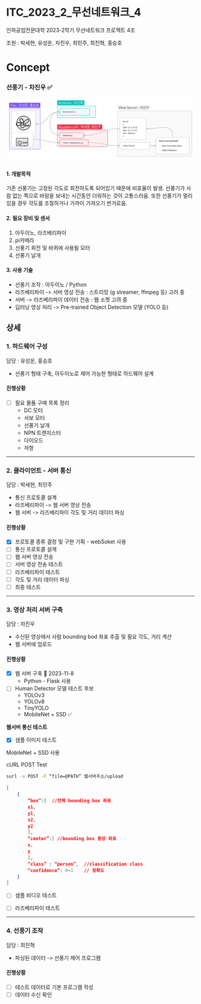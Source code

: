 # ITC_2023_2_무선네트워크_4


인하공업전문대학 2023-2학기 무선네트워크 프로젝트 4조

조원 : 박세현, 유성운, 차진우, 최민주, 최진혁, 홍승호


# Concept

### 선풍기 - 차진우 ✅

![](etc/FlowChart.png)
#### 1. 개발목적

기존 선풍기는 고정된 각도로 회전하도록 되어있기 때문에 비효율이 발생. 선풍기가 사람 없는 쪽으로 바람을 보내는 시간동안 더워하는 것이 고통스러움. 또한 선풍기가 멀리 있을 경우 각도를 조절하거나 가까이 가져오기 번거로움.

#### 2. 필요 장비 및 센서

1. 아두이노, 라즈베리파이
2. pi카메라
3. 선풍기 회전 및 바퀴에 사용될 모터
4. 선풍기 날개

#### 3. 사용 기술

- 선풍기 조작 : 아두이노 / Python
- 라즈베리파이 -> 서버 영상 전송 : 스트리밍 (g streamer, ffmpeg 등) 고려 중
- 서버 -> 라즈베리파이 데이터 전송 : 웹 소켓 고려 중
- 딥러닝 영상 처리 -> Pre-trained Object Detection 모델 (YOLO 등)


## 상세

### 1. 하드웨어 구성
담당 : 유성운, 홍승호

- 선풍기 형태 구축, 아두이노로 제어 가능한 형태로 하드웨어 설계
#### 진행상황

- [ ] 필요 물품 구매 목록 정리
	- DC 모터
	-  서보 모터
	-  선풍기 날개
	-  NPN 트랜지스터
	-  다이오드
	-  저항

***
### 2. 클라이언트 - 서버 통신
담당 : 박세현, 최민주

- 통신 프로토콜 설계
- 라즈베리파이 -> 웹 서버 영상 전송
- 웹 서버 -> 라즈베리파이 각도 및 거리 데이터 파싱

#### 진행상황

- [x] 프로토콜 종류 결정 및 구현 기획
      - webSoket 사용
- [ ] 통신 프로토콜 설계
- [ ] 웹 서버 영상 전송
- [ ] 서버 영상 전송 테스트
- [ ] 라즈베리파이 테스트
- [ ] 각도 및 거리 데이터 파싱
- [ ] 최종 테스트

***
### 3. 영상 처리 서버 구축
담당 : 차진우

- 수신된 영상에서 사람 bounding bod 좌표 추출 및 필요 각도, 거리 계산
- 웹 서버에 업로드

#### 진행상황

- [x] 웹 서버 구축 📅 2023-11-8 
	- Python - Flask 사용
- [ ] Human Detector 모델 테스트
	후보
	- YOLOv3
	- YOLOv8
	- TinyYOLO
	- MobileNet + SSD ✅

**웹서버 통신 테스트**

- [x] 샘플 이미지 테스트

MobileNet + SSD 사용

cURL POST Test
```sh
surl -x POST -F “file=@PATH” 웹서버주소/upload
```

```json
[
	{
		“box”:[  //전체 bounding box 좌표
		x1,
		y1,
		x2,
		y2
		],
		“center”:[ //bounding box 중앙 좌표
		x,
		y
		],
		“class” : “person”,  //classification class
		“confidence”: 0~1    // 정확도
	}
]
```

- [ ] 샘플 비디오 테스트
- [ ] 라즈베리파이 테스트


***
### 4. 선풍기 조작
담당 : 최진혁

- 파싱된 데이터 -> 선풍기 제어 프로그램
#### 진행상황

- [ ] 테스트 데이터로 기본 프로그램 작성
- [ ] 데이터 수신 확인
